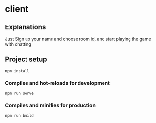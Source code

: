 # client

## Explanations
Just Sign up your name and choose room id, and start playing the game with chatting

## Project setup

```
npm install
```

### Compiles and hot-reloads for development

```
npm run serve
```

### Compiles and minifies for production

```
npm run build
```

